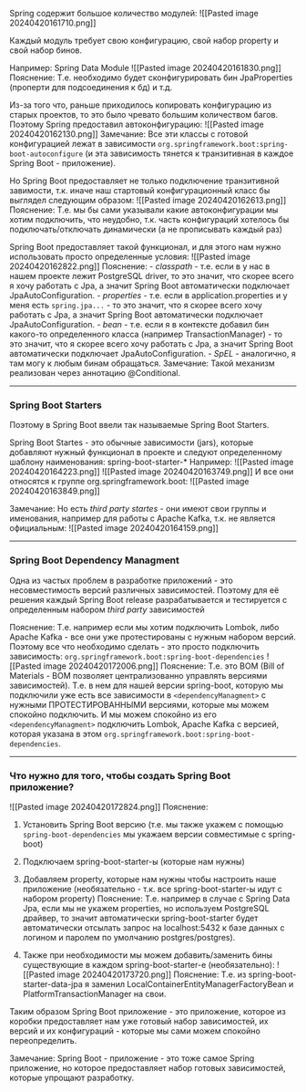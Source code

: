 Spring содержит большое количество модулей:
![[Pasted image 20240420161710.png]]

Каждый модуль требует свою конфигурацию, свой набор property и свой набор бинов.

Например: Spring Data Module
![[Pasted image 20240420161830.png]]
	Пояснение: Т.е. необходимо будет сконфигурировать бин JpaProperties (проперти для подсоединения к бд) и т.д.

Из-за того что, раньше приходилось копировать конфигурацию из старых проектов, то это было чревато большим количеством багов. Поэтому Spring предоставил автоконфигурацию:
![[Pasted image 20240420162130.png]]
Замечание: Все эти классы с готовой конфигурацией лежат в зависимости `org.springframework.boot:spring-boot-autoconfigure` (и эта зависимость тянется к транзитивная в каждое Spring Boot - приложение).

Но Spring Boot предоставляет не только подключение транзитивной завимости, т.к. иначе наш стартовый конфигурационный класс бы выглядел следующим образом:
![[Pasted image 20240420162613.png]]
	Пояснение: Т.е. мы бы сами указывали какие автоконфигурации мы хотим подключить, что неудобно, т.к. часть конфигураций хотелось бы подключать/отключать динамически (а не прописывать каждый раз)

Spring Boot предоставляет такой функционал, и для этого нам нужно использовать просто определенные условия:
![[Pasted image 20240420162822.png]]
	Пояснение:
		- *classpath* - т.е. если в у нас в нашем проекте лежит PostgreSQL driver, то это значит, что скорее всего я хочу работать с Jpa, а значит Spring Boot автоматически подключает JpaAutoConfiguration.
		- *properties* - т.е. если в application.properties и у меня есть `spring.jpa...` - то это значит, что я скорее всего хочу работать с Jpa, а значит Spring Boot автоматически подключает JpaAutoConfiguration.
		- *bean* - т.е. если я в контексте добавил бин какого-то определенного класса (например TransactionManager) - то это значит, что я скорее всего хочу работать с Jpa, а значит Spring Boot автоматически подключает JpaAutoConfiguration.
		- *SpEL* - аналогично, я там могу к любым бинам обращаться.
	Замечание: Такой механизм реализован через аннотацию @Conditional.

---

### Spring Boot Starters

Поэтому в Spring Boot ввели так называемые Spring Boot Starters.

Spring Boot Startes - это обычные зависимости (jars), которые добавляют нужный функционал в проекте и следуют определенному шаблону наименования: spring-boot-starter-*
	Например:
	![[Pasted image 20240420164223.png]]
	![[Pasted image 20240420163749.png]]
	И все они относятся к группе org.springframework.boot:
	![[Pasted image 20240420163849.png]]

Замечание: Но есть *third party startes* - они имеют свои группы и именования, например для работы с Apache Kafka, т.к. не является официальным:
	![[Pasted image 20240420164159.png]]


---

### Spring Boot Dependency Managment

Одна из частых проблем в разработке приложений - это несовместимость версий различных зависимостей.
Поэтому для её решения каждый Spring Boot release разрабатывается и тестируется с определенным набором *third party* зависимостей

Пояснение: Т.е. например если мы хотим подключить Lombok, либо Apache Kafka - все они уже протестированы с нужным набором версий. Поэтому все что необходимо сделать - это просто подключить зависимость:
	`org.springframework.boot:spring-boot-dependencies`
	![[Pasted image 20240420172006.png]]
	Пояснение: Т.е. это BOM (Bill of Materials - BOM позволяет централизованно управлять версиями зависимостей). Т.е. в нем для нашей версии spring-boot, которую мы подключили уже есть все зависимости в `<dependencyManagment>` с нужными ПРОТЕСТИРОВАННЫМИ версиями, которые мы можем спокойно подключить. И мы можем спокойно из его `<dependencyManagment>` подключить Lombok, Apache Kafka с версией, которая указана в этом `org.springframework.boot:spring-boot-dependencies`. 

---

### Что нужно для того, чтобы создать Spring Boot приложение?

![[Pasted image 20240420172824.png]]
Пояснение:
1. Установить Spring Boot версию (т.е. мы также укажем с помощью `spring-boot-dependencies` мы укажаем версии совместимые с spring-boot)

2. Подключаем spring-boot-starter-ы (которые нам нужны)

3. Добавляем property, которые нам нужны чтобы настроить наше приложение (необязательно - т.к. все spring-boot-starter-ы идут с набором property)
	Пояснение: Т.е. например в случае с Spring Data Jpa, если мы не укажем properties, но используем PostgreSQL драйвер, то значит автоматически spring-boot-starter будет автоматически отсылать запрос на localhost:5432  к базе данных с логином и паролем по умолчанию postgres/postgres).
	
4.  Также при необходимости мы можем добавить/заменить бины существующие в каждом spring-boot-starter-е (необязательно):
	![[Pasted image 20240420173720.png]]
	Пояснение: Т.е. из spring-boot-starter-data-jpa я заменил LocalContainerEntityManagerFactoryBean и PlatformTransactionManager на свои.

Таким образом Spring Boot приложение - это приложение, которое из коробки предоставляет нам уже готовый набор зависимостей, их версий и их конфигураций - которые мы сами можем спокойно переопределить.

Замечание: Spring Boot - приложение - это тоже самое Spring приложение, но которое предоставляет набор готовых зависимостей, которые упрощают разработку.